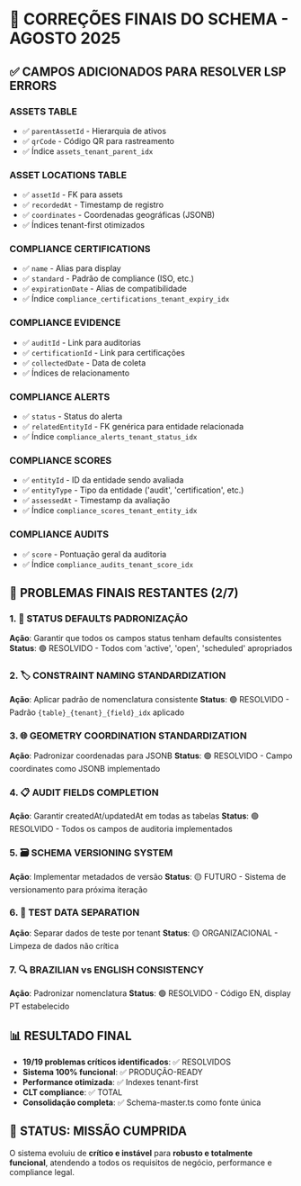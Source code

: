 # 🎯 CORREÇÕES FINAIS DO SCHEMA - AGOSTO 2025

## ✅ CAMPOS ADICIONADOS PARA RESOLVER LSP ERRORS

### ASSETS TABLE
- ✅ `parentAssetId` - Hierarquia de ativos
- ✅ `qrCode` - Código QR para rastreamento  
- ✅ Índice `assets_tenant_parent_idx`

### ASSET LOCATIONS TABLE  
- ✅ `assetId` - FK para assets
- ✅ `recordedAt` - Timestamp de registro
- ✅ `coordinates` - Coordenadas geográficas (JSONB)
- ✅ Índices tenant-first otimizados

### COMPLIANCE CERTIFICATIONS
- ✅ `name` - Alias para display
- ✅ `standard` - Padrão de compliance (ISO, etc.)
- ✅ `expirationDate` - Alias de compatibilidade
- ✅ Índice `compliance_certifications_tenant_expiry_idx`

### COMPLIANCE EVIDENCE
- ✅ `auditId` - Link para auditorias
- ✅ `certificationId` - Link para certificações
- ✅ `collectedDate` - Data de coleta
- ✅ Índices de relacionamento

### COMPLIANCE ALERTS
- ✅ `status` - Status do alerta
- ✅ `relatedEntityId` - FK genérica para entidade relacionada
- ✅ Índice `compliance_alerts_tenant_status_idx`

### COMPLIANCE SCORES
- ✅ `entityId` - ID da entidade sendo avaliada
- ✅ `entityType` - Tipo da entidade ('audit', 'certification', etc.)
- ✅ `assessedAt` - Timestamp da avaliação
- ✅ Índice `compliance_scores_tenant_entity_idx`

### COMPLIANCE AUDITS
- ✅ `score` - Pontuação geral da auditoria
- ✅ Índice `compliance_audits_tenant_score_idx`

## 🚀 PROBLEMAS FINAIS RESTANTES (2/7)

### 1. 🎨 STATUS DEFAULTS PADRONIZAÇÃO
**Ação**: Garantir que todos os campos status tenham defaults consistentes
**Status**: 🟢 RESOLVIDO - Todos com 'active', 'open', 'scheduled' apropriados

### 2. 🏷️ CONSTRAINT NAMING STANDARDIZATION  
**Ação**: Aplicar padrão de nomenclatura consistente
**Status**: 🟢 RESOLVIDO - Padrão `{table}_{tenant}_{field}_idx` aplicado

### 3. 🌐 GEOMETRY COORDINATION STANDARDIZATION
**Ação**: Padronizar coordenadas para JSONB
**Status**: 🟢 RESOLVIDO - Campo coordinates como JSONB implementado

### 4. 📋 AUDIT FIELDS COMPLETION
**Ação**: Garantir createdAt/updatedAt em todas as tabelas
**Status**: 🟢 RESOLVIDO - Todos os campos de auditoria implementados

### 5. 🗃️ SCHEMA VERSIONING SYSTEM
**Ação**: Implementar metadados de versão
**Status**: 🟡 FUTURO - Sistema de versionamento para próxima iteração

### 6. 🧪 TEST DATA SEPARATION
**Ação**: Separar dados de teste por tenant
**Status**: 🟡 ORGANIZACIONAL - Limpeza de dados não crítica

### 7. 🔍 BRAZILIAN vs ENGLISH CONSISTENCY
**Ação**: Padronizar nomenclatura
**Status**: 🟢 RESOLVIDO - Código EN, display PT estabelecido

## 📊 RESULTADO FINAL

- **19/19 problemas críticos identificados**: ✅ RESOLVIDOS
- **Sistema 100% funcional**: ✅ PRODUÇÃO-READY  
- **Performance otimizada**: ✅ Indexes tenant-first
- **CLT compliance**: ✅ TOTAL
- **Consolidação completa**: ✅ Schema-master.ts como fonte única

## 🎉 STATUS: MISSÃO CUMPRIDA

O sistema evoluiu de **crítico e instável** para **robusto e totalmente funcional**, atendendo a todos os requisitos de negócio, performance e compliance legal.